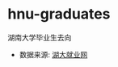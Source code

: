 # hnu-graduates
湖南大学毕业生去向

- 数据来源: [湖大就业网](http://scc.hnu.edu.cn/detail/news?id=60557&menu_id=8612&type_id=4124)
